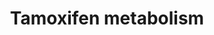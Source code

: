---
annotations:
- id: PW:0000624
  parent: disease pathway
  type: Pathway Ontology
  value: breast cancer pathway
- id: DOID:0060075
  parent: disease of cellular proliferation
  type: Disease Ontology
  value: estrogen-receptor positive breast cancer
- id: PW:0000605
  parent: disease pathway
  type: Pathway Ontology
  value: cancer pathway
authors:
- Mkutmon
- MaintBot
- Fehrhart
description: ''
last-edited: 2019-11-29
organisms:
- Bos taurus
redirect_from:
- /index.php/Pathway:WP3264
- /instance/WP3264
- /instance/WP3264_r108155
revision: r108155
schema-jsonld:
- '@context': https://schema.org/
  '@id': https://wikipathways.github.io/pathways/WP3264.html
  '@type': Dataset
  creator:
    '@type': Organization
    name: WikiPathways
  description: ''
  keywords:
  - 4-hydroxy-N-desmethyltamoxifen
  - CYP1A1
  - CYP1A2
  - CYP1B1
  - CYP2A6
  - CYP2C19
  - CYP2C8
  - CYP2C9
  - CYP2E1
  - CYP3A4
  - CYP3A5
  - FMO1
  - FMO3
  - MGC127055
  - Metabolite
  - N,N-didesmethyltamoxifen
  - N-desmethyltamoxifen
  - PAP
  - PAPS
  - SULT1A1
  - SULT1E1
  - SULT2A1
  - UGT1A4
  - UGT2B15
  - UGT2B7
  - alpha-hydroxytamoxifen
  - deamino-hydroxytamoxifen
  - tamoxifen-N-glucuronide
  - trans-4-hydroxytamoxifen
  - trans-tamoxifen
  license: CC0
  name: Tamoxifen metabolism
seo: CreativeWork
title: Tamoxifen metabolism
wpid: WP3264
---